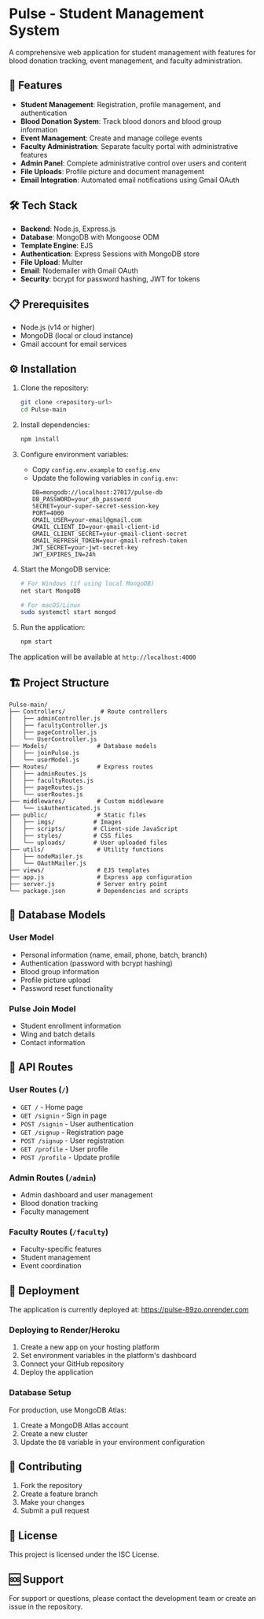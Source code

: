 # Pulse - Student Management System

A comprehensive web application for student management with features for blood donation tracking, event management, and faculty administration.

## 🚀 Features

- **Student Management**: Registration, profile management, and authentication
- **Blood Donation System**: Track blood donors and blood group information
- **Event Management**: Create and manage college events
- **Faculty Administration**: Separate faculty portal with administrative features
- **Admin Panel**: Complete administrative control over users and content
- **File Uploads**: Profile picture and document management
- **Email Integration**: Automated email notifications using Gmail OAuth

## 🛠 Tech Stack

- **Backend**: Node.js, Express.js
- **Database**: MongoDB with Mongoose ODM
- **Template Engine**: EJS
- **Authentication**: Express Sessions with MongoDB store
- **File Upload**: Multer
- **Email**: Nodemailer with Gmail OAuth
- **Security**: bcrypt for password hashing, JWT for tokens

## 📋 Prerequisites

- Node.js (v14 or higher)
- MongoDB (local or cloud instance)
- Gmail account for email services

## ⚙️ Installation

1. Clone the repository:
   ```bash
   git clone <repository-url>
   cd Pulse-main
   ```

2. Install dependencies:
   ```bash
   npm install
   ```

3. Configure environment variables:
   - Copy `config.env.example` to `config.env`
   - Update the following variables in `config.env`:
     ```
     DB=mongodb://localhost:27017/pulse-db
     DB_PASSWORD=your_db_password
     SECRET=your-super-secret-session-key
     PORT=4000
     GMAIL_USER=your-email@gmail.com
     GMAIL_CLIENT_ID=your-gmail-client-id
     GMAIL_CLIENT_SECRET=your-gmail-client-secret
     GMAIL_REFRESH_TOKEN=your-gmail-refresh-token
     JWT_SECRET=your-jwt-secret-key
     JWT_EXPIRES_IN=24h
     ```

4. Start the MongoDB service:
   ```bash
   # For Windows (if using local MongoDB)
   net start MongoDB
   
   # For macOS/Linux
   sudo systemctl start mongod
   ```

5. Run the application:
   ```bash
   npm start
   ```

The application will be available at `http://localhost:4000`

## 🏗 Project Structure

```
Pulse-main/
├── Controllers/          # Route controllers
│   ├── adminController.js
│   ├── facultyController.js
│   ├── pageController.js
│   └── UserController.js
├── Models/              # Database models
│   ├── joinPulse.js
│   └── userModel.js
├── Routes/              # Express routes
│   ├── adminRoutes.js
│   ├── facultyRoutes.js
│   ├── pageRoutes.js
│   └── userRoutes.js
├── middlewares/         # Custom middleware
│   └── isAuthenticated.js
├── public/              # Static files
│   ├── imgs/           # Images
│   ├── scripts/        # Client-side JavaScript
│   ├── styles/         # CSS files
│   └── uploads/        # User uploaded files
├── utils/               # Utility functions
│   ├── nodeMailer.js
│   └── OAuthMailer.js
├── views/               # EJS templates
├── app.js               # Express app configuration
├── server.js            # Server entry point
└── package.json         # Dependencies and scripts
```

## 🔐 Database Models

### User Model
- Personal information (name, email, phone, batch, branch)
- Authentication (password with bcrypt hashing)
- Blood group information
- Profile picture upload
- Password reset functionality

### Pulse Join Model
- Student enrollment information
- Wing and batch details
- Contact information

## 🔧 API Routes

### User Routes (`/`)
- `GET /` - Home page
- `GET /signin` - Sign in page
- `POST /signin` - User authentication
- `GET /signup` - Registration page
- `POST /signup` - User registration
- `GET /profile` - User profile
- `POST /profile` - Update profile

### Admin Routes (`/admin`)
- Admin dashboard and user management
- Blood donation tracking
- Faculty management

### Faculty Routes (`/faculty`)
- Faculty-specific features
- Student management
- Event coordination

## 🚀 Deployment

The application is currently deployed at: https://pulse-89zo.onrender.com

### Deploying to Render/Heroku

1. Create a new app on your hosting platform
2. Set environment variables in the platform's dashboard
3. Connect your GitHub repository
4. Deploy the application

### Database Setup

For production, use MongoDB Atlas:
1. Create a MongoDB Atlas account
2. Create a new cluster
3. Update the `DB` variable in your environment configuration

## 🤝 Contributing

1. Fork the repository
2. Create a feature branch
3. Make your changes
4. Submit a pull request

## 📝 License

This project is licensed under the ISC License.

## 🆘 Support

For support or questions, please contact the development team or create an issue in the repository.
